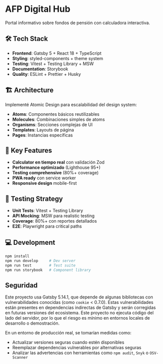 # AFP Digital Hub

Portal informativo sobre fondos de pensión con calculadora interactiva.

## 🛠️ Tech Stack

- **Frontend**: Gatsby 5 + React 18 + TypeScript
- **Styling**: styled-components + theme system
- **Testing**: Vitest + Testing Library + MSW
- **Documentation**: Storybook
- **Quality**: ESLint + Prettier + Husky

## 🏗️ Architecture

Implementé Atomic Design para escalabilidad del design system:
- **Atoms**: Componentes básicos reutilizables
- **Molecules**: Combinaciones simples de atoms
- **Organisms**: Secciones complejas de UI
- **Templates**: Layouts de página
- **Pages**: Instancias específicas

## 🚀 Key Features

- **Calculator en tiempo real** con validación Zod
- **Performance optimizado** (Lighthouse 95+)
- **Testing comprehensive** (80%+ coverage)
- **PWA ready** con service worker
- **Responsive design** mobile-first

## 🧪 Testing Strategy

- **Unit Tests**: Vitest + Testing Library
- **API Mocking**: MSW para realistic testing
- **Coverage**: 80%+ con reportes detallados
- **E2E**: Playwright para critical paths

## 💻 Development

```bash
npm install
npm run develop     # Dev server
npm run test        # Test suite
npm run storybook   # Component library
```

## Seguridad

Este proyecto usa Gatsby 5.14.1, que depende de algunas bibliotecas con vulnerabilidades conocidas (como `cookie` < 0.7.0). 
Estas vulnerabilidades están presentes en dependencias indirectas de Gatsby y serán corregidas en futuras versiones del ecosistema. 
Este proyecto no ejecuta código del lado del servidor, por lo que el riesgo es mínimo en entornos locales de desarrollo o demostración.

En un entorno de producción real, se tomarían medidas como:

- Actualizar versiones seguras cuando estén disponibles
- Reemplazar dependencias vulnerables por alternativas seguras
- Analizar las advertencias con herramientas como `npm audit`, `Snyk` o `OSV-Scanner`